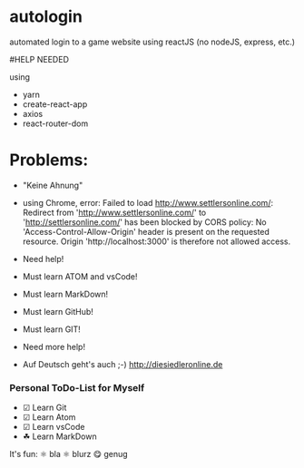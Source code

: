 # autologin
automated login to a game website using reactJS
(no nodeJS, express, etc.)

#HELP NEEDED

using
- yarn
- create-react-app
- axios
- react-router-dom

Problems:
=========

- "Keine Ahnung"

- using Chrome,
error:
Failed to load http://www.settlersonline.com/:
Redirect from 'http://www.settlersonline.com/' to 'http://settlersonline.com/' has been blocked by CORS policy:
No 'Access-Control-Allow-Origin' header is present on the requested resource.
Origin 'http://localhost:3000' is therefore not allowed access.

- Need help!

- Must learn ATOM and vsCode!
- Must learn MarkDown!
- Must learn GitHub!
- Must learn GIT!
- Need more help!

- Auf Deutsch geht's auch ;-)
  http://diesiedleronline.de

###  Personal ToDo-List for Myself

  <!-- - [x] Learn Git
  - [x] Learn Atom
  - [x] Learn vsCode
  - [ ] Learn MarkDown -->

  - ☑ Learn Git
  - ☑ Learn Atom
  - ☑ Learn vsCode
  - &#9752; Learn MarkDown


It's fun:
&#9883;   bla
&#x269B;  blurz
&#x1f60b; genug
